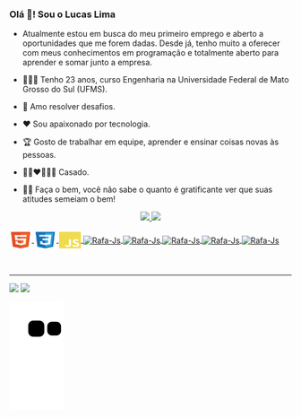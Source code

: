 ### Olá 👋! Sou o Lucas Lima

 - Atualmente estou em busca do meu primeiro emprego e aberto a oportunidades que me forem dadas. Desde já, tenho muito a oferecer com meus conhecimentos em programação e totalmente aberto para aprender e somar junto a empresa.

- 👨🏻‍💻 Tenho 23 anos, curso Engenharia na Universidade Federal de Mato Grosso do Sul (UFMS).
- 🌱 Amo resolver desafios.
- ❤️ Sou apaixonado por tecnologia.
- 🏆 Gosto de trabalhar em equipe, aprender e ensinar coisas novas às pessoas.
- 👩🏻‍❤️‍💋‍👨🏻 Casado.
- 🙋🏻 Faça o bem, você não sabe o quanto é gratificante ver que suas atitudes semeiam o bem!


<div align="center">
  <a href="https://github.com/Lucas-FLima">
  <img height="170em" src="https://github-readme-stats.vercel.app/api?username=Lucas-FLima&show_icons=true&theme=tokyonight&include_all_commits=true&count_private=true"/>
  <img height="170em" src="https://github-readme-stats.vercel.app/api/top-langs/?username=Lucas-FLima&layout=compact&langs_count=7&theme=tokyonight"/>
</div>

<div style="display: inline_block"><br>
  <img align="center" alt="Rafa-HTML" height="30" width="40" src="https://raw.githubusercontent.com/devicons/devicon/master/icons/html5/html5-original.svg">
  <img align="center" alt="Rafa-CSS" height="30" width="40" src="https://raw.githubusercontent.com/devicons/devicon/master/icons/css3/css3-original.svg">
  <img align="center" alt="Rafa-Js" height="30" width="40" src="https://raw.githubusercontent.com/devicons/devicon/master/icons/javascript/javascript-plain.svg">
  <img align="center" alt="Rafa-Js" height="30" width="40" src="https://cdn.jsdelivr.net/gh/devicons/devicon/icons/python/python-original.svg" />
  <img align="center" alt="Rafa-Js" height="30" width="40" src="https://cdn.jsdelivr.net/gh/devicons/devicon/icons/xd/xd-plain.svg" />
  <img align="center" alt="Rafa-Js" height="30" width="40" src="https://cdn.jsdelivr.net/gh/devicons/devicon/icons/photoshop/photoshop-plain.svg" />
  <img align="center" alt="Rafa-Js" height="30" width="40" src="https://cdn.jsdelivr.net/gh/devicons/devicon/icons/figma/figma-original.svg" />
  <img align="center" alt="Rafa-Js" height="30" width="40" src="https://cdn.jsdelivr.net/gh/devicons/devicon/icons/git/git-plain-wordmark.svg" />
  
  <svg align="center" alt="Rafa-Js" height="30" width="40" viewBox="0 0 128 128">
</div>
  
  <hr>
  
<div> 
  <a href = "mailto:lupimfinito@gmail.com"><img src="https://img.shields.io/badge/Gmail-D14836?style=for-the-badge&logo=gmail&logoColor=white" target="_blank"></a>
  <a href="https://www.linkedin.com/in/lucas-lima-625116231/" target="_blank"><img src="https://img.shields.io/badge/-LinkedIn-%230077B5?style=for-the-badge&logo=linkedin&logoColor=white" target="_blank"></a> 
 
  ![Snake animation](https://github.com/Lucas-FLima/Lucas-FLima/blob/output/github-contribution-grid-snake.svg)
 
</div>

